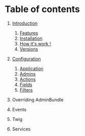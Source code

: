 # Table of contents

1. [Introduction](https://github.com/larriereguichet/AdminBundle/tree/master/Resources/docs/1.introduction.md)
    1. [Features](https://github.com/larriereguichet/AdminBundle/tree/master/Resources/docs/1.introduction.md#features)
    2. [Installation](https://github.com/larriereguichet/AdminBundle/tree/master/Resources/docs/1.introduction.md#installation)
    3. [How it's work !](https://github.com/larriereguichet/AdminBundle/tree/master/Resources/docs/1.introduction.md#how-it-s-work)
    4. [Versions](https://github.com/larriereguichet/AdminBundle/tree/master/Resources/docs/1.introduction.md#versions)

2. [Configuration](https://github.com/larriereguichet/AdminBundle/tree/master/Resources/docs/2.configuration.md)
    1. [Application](https://github.com/larriereguichet/AdminBundle/tree/master/Resources/docs/2.configuration.md#application)
    2. [Admins](https://github.com/larriereguichet/AdminBundle/tree/master/Resources/docs/2.configuration.md#admins)
    3. [Actions](https://github.com/larriereguichet/AdminBundle/tree/master/Resources/docs/2.configuration.md#actions)
    4. [Fields](https://github.com/larriereguichet/AdminBundle/tree/master/Resources/docs/2.configuration.md#fields)
    5. [Filters](https://github.com/larriereguichet/AdminBundle/tree/master/Resources/docs/2.configuration.md#ftilers)
3. Overriding AdminBundle
4. Events
5. Twig
6. Services
